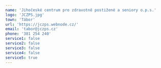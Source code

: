 ```yaml
---
name: 'Jihočeské centrum pro zdravotně postižené a seniory o.p.s.'
logo: 'JCZPS.jpg'
town: 'Tábor'
url: 'https://jczps.webnode.cz/'
email: 'tabor@jczps.cz'
phone: '381 254 240'
service1: false
service2: false
service3: false
service4: false
service5: true
---
```

